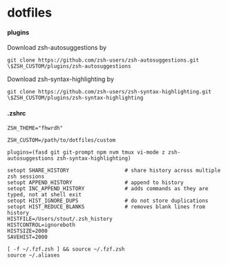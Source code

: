 # dotfiles

#### plugins

Download zsh-autosuggestions by

`git clone https://github.com/zsh-users/zsh-autosuggestions.git \$ZSH_CUSTOM/plugins/zsh-autosuggestions`

Download zsh-syntax-highlighting by

`git clone https://github.com/zsh-users/zsh-syntax-highlighting.git \$ZSH_CUSTOM/plugins/zsh-syntax-highlighting`

#### .zshrc

```
ZSH_THEME="fhwrdh"

ZSH_CUSTOM=/path/to/dotfiles/custom

plugins=(fasd git git-prompt npm nvm tmux vi-mode z zsh-autosuggestions zsh-syntax-highlighting)

setopt SHARE_HISTORY                  # share history across multiple zsh sessions
setopt APPEND_HISTORY                 # append to history
setopt INC_APPEND_HISTORY             # adds commands as they are typed, not at shell exit
setopt HIST_IGNORE_DUPS               # do not store duplications
setopt HIST_REDUCE_BLANKS             # removes blank lines from history
HISTFILE=/Users/stout/.zsh_history
HISTCONTROL=ignoreboth
HISTSIZE=2000
SAVEHIST=2000

[ -f ~/.fzf.zsh ] && source ~/.fzf.zsh
source ~/.aliases
```
